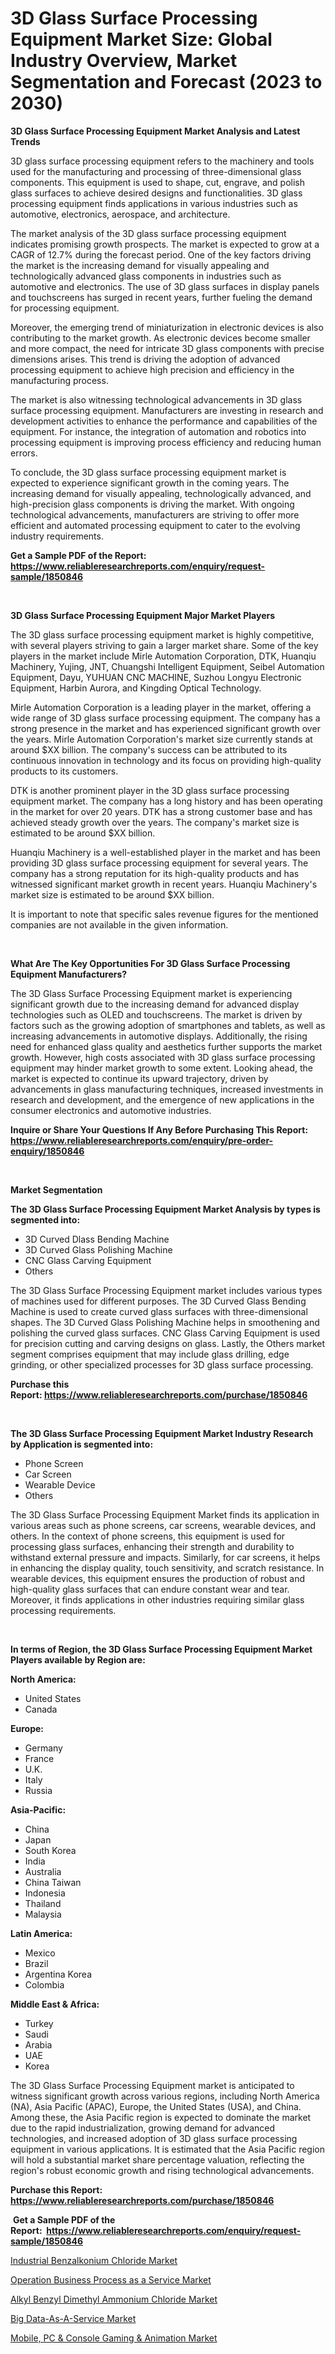 <p><h1>3D Glass Surface Processing Equipment Market Size: Global Industry Overview, Market Segmentation and Forecast (2023 to 2030)</h1></p><p><strong>3D Glass Surface Processing Equipment Market Analysis and Latest Trends</strong></p>
<p><p>3D glass surface processing equipment refers to the machinery and tools used for the manufacturing and processing of three-dimensional glass components. This equipment is used to shape, cut, engrave, and polish glass surfaces to achieve desired designs and functionalities. 3D glass processing equipment finds applications in various industries such as automotive, electronics, aerospace, and architecture.</p><p>The market analysis of the 3D glass surface processing equipment indicates promising growth prospects. The market is expected to grow at a CAGR of 12.7% during the forecast period. One of the key factors driving the market is the increasing demand for visually appealing and technologically advanced glass components in industries such as automotive and electronics. The use of 3D glass surfaces in display panels and touchscreens has surged in recent years, further fueling the demand for processing equipment.</p><p>Moreover, the emerging trend of miniaturization in electronic devices is also contributing to the market growth. As electronic devices become smaller and more compact, the need for intricate 3D glass components with precise dimensions arises. This trend is driving the adoption of advanced processing equipment to achieve high precision and efficiency in the manufacturing process.</p><p>The market is also witnessing technological advancements in 3D glass surface processing equipment. Manufacturers are investing in research and development activities to enhance the performance and capabilities of the equipment. For instance, the integration of automation and robotics into processing equipment is improving process efficiency and reducing human errors.</p><p>To conclude, the 3D glass surface processing equipment market is expected to experience significant growth in the coming years. The increasing demand for visually appealing, technologically advanced, and high-precision glass components is driving the market. With ongoing technological advancements, manufacturers are striving to offer more efficient and automated processing equipment to cater to the evolving industry requirements.</p></p>
<p><strong>Get a Sample PDF of the Report:&nbsp; <a href="https://www.reliableresearchreports.com/enquiry/request-sample/1850846">https://www.reliableresearchreports.com/enquiry/request-sample/1850846</a></strong></p>
<p>&nbsp;</p>
<p><strong>3D Glass Surface Processing Equipment Major Market Players</strong></p>
<p><p>The 3D glass surface processing equipment market is highly competitive, with several players striving to gain a larger market share. Some of the key players in the market include Mirle Automation Corporation, DTK, Huanqiu Machinery, Yujing, JNT, Chuangshi Intelligent Equipment, Seibel Automation Equipment, Dayu, YUHUAN CNC MACHINE, Suzhou Longyu Electronic Equipment, Harbin Aurora, and Kingding Optical Technology.</p><p>Mirle Automation Corporation is a leading player in the market, offering a wide range of 3D glass surface processing equipment. The company has a strong presence in the market and has experienced significant growth over the years. Mirle Automation Corporation's market size currently stands at around $XX billion. The company's success can be attributed to its continuous innovation in technology and its focus on providing high-quality products to its customers.</p><p>DTK is another prominent player in the 3D glass surface processing equipment market. The company has a long history and has been operating in the market for over 20 years. DTK has a strong customer base and has achieved steady growth over the years. The company's market size is estimated to be around $XX billion.</p><p>Huanqiu Machinery is a well-established player in the market and has been providing 3D glass surface processing equipment for several years. The company has a strong reputation for its high-quality products and has witnessed significant market growth in recent years. Huanqiu Machinery's market size is estimated to be around $XX billion.</p><p>It is important to note that specific sales revenue figures for the mentioned companies are not available in the given information.</p></p>
<p>&nbsp;</p>
<p><strong>What Are The Key Opportunities For 3D Glass Surface Processing Equipment Manufacturers?</strong></p>
<p><p>The 3D Glass Surface Processing Equipment market is experiencing significant growth due to the increasing demand for advanced display technologies such as OLED and touchscreens. The market is driven by factors such as the growing adoption of smartphones and tablets, as well as increasing advancements in automotive displays. Additionally, the rising need for enhanced glass quality and aesthetics further supports the market growth. However, high costs associated with 3D glass surface processing equipment may hinder market growth to some extent. Looking ahead, the market is expected to continue its upward trajectory, driven by advancements in glass manufacturing techniques, increased investments in research and development, and the emergence of new applications in the consumer electronics and automotive industries.</p></p>
<p><strong>Inquire or Share Your Questions If Any Before Purchasing This Report: <a href="https://www.reliableresearchreports.com/enquiry/pre-order-enquiry/1850846">https://www.reliableresearchreports.com/enquiry/pre-order-enquiry/1850846</a></strong></p>
<p>&nbsp;</p>
<p><strong>Market Segmentation</strong></p>
<p><strong>The 3D Glass Surface Processing Equipment Market Analysis by types is segmented into:</strong></p>
<p><ul><li>3D Curved Dlass Bending Machine</li><li>3D Curved Glass Polishing Machine</li><li>CNC Glass Carving Equipment</li><li>Others</li></ul></p>
<p><p>The 3D Glass Surface Processing Equipment market includes various types of machines used for different purposes. The 3D Curved Glass Bending Machine is used to create curved glass surfaces with three-dimensional shapes. The 3D Curved Glass Polishing Machine helps in smoothening and polishing the curved glass surfaces. CNC Glass Carving Equipment is used for precision cutting and carving designs on glass. Lastly, the Others market segment comprises equipment that may include glass drilling, edge grinding, or other specialized processes for 3D glass surface processing.</p></p>
<p><strong>Purchase this Report:&nbsp;<a href="https://www.reliableresearchreports.com/purchase/1850846">https://www.reliableresearchreports.com/purchase/1850846</a></strong></p>
<p>&nbsp;</p>
<p><strong>The 3D Glass Surface Processing Equipment Market Industry Research by Application is segmented into:</strong></p>
<p><ul><li>Phone Screen</li><li>Car Screen</li><li>Wearable Device</li><li>Others</li></ul></p>
<p><p>The 3D Glass Surface Processing Equipment Market finds its application in various areas such as phone screens, car screens, wearable devices, and others. In the context of phone screens, this equipment is used for processing glass surfaces, enhancing their strength and durability to withstand external pressure and impacts. Similarly, for car screens, it helps in enhancing the display quality, touch sensitivity, and scratch resistance. In wearable devices, this equipment ensures the production of robust and high-quality glass surfaces that can endure constant wear and tear. Moreover, it finds applications in other industries requiring similar glass processing requirements.</p></p>
<p>&nbsp;</p>
<p><strong>In terms of Region, the 3D Glass Surface Processing Equipment Market Players available by Region are:</strong></p>
<p>
    <p> <strong> North America: </strong>
        <ul>
            <li>United States</li>
            <li>Canada</li>
        </ul>
        </p> 
    <p> <strong> Europe: </strong>
        <ul>
            <li>Germany</li>
            <li>France</li>
            <li>U.K.</li>
            <li>Italy</li>
            <li>Russia</li>
        </ul>
        </p> 
    <p> <strong> Asia-Pacific: </strong>
        <ul>
            <li>China</li>
            <li>Japan</li>
            <li>South Korea</li>
            <li>India</li>
            <li>Australia</li>
            <li>China Taiwan</li>
            <li>Indonesia</li>
            <li>Thailand</li>
            <li>Malaysia</li>
        </ul>
        </p> 
    <p> <strong> Latin America: </strong>
        <ul>
            <li>Mexico</li>
            <li>Brazil</li>
            <li>Argentina Korea</li>
            <li>Colombia</li>
        </ul>
        </p> 
    <p> <strong> Middle East & Africa: </strong>
        <ul>
            <li>Turkey</li>
            <li>Saudi</li>
            <li>Arabia</li>
            <li>UAE</li>
            <li>Korea</li>
        </ul>
    </p>
    </p>
<p><p>The 3D Glass Surface Processing Equipment market is anticipated to witness significant growth across various regions, including North America (NA), Asia Pacific (APAC), Europe, the United States (USA), and China. Among these, the Asia Pacific region is expected to dominate the market due to the rapid industrialization, growing demand for advanced technologies, and increased adoption of 3D glass surface processing equipment in various applications. It is estimated that the Asia Pacific region will hold a substantial market share percentage valuation, reflecting the region's robust economic growth and rising technological advancements.</p></p>
<p><strong>Purchase this Report: <a href="https://www.reliableresearchreports.com/purchase/1850846">https://www.reliableresearchreports.com/purchase/1850846</a></strong></p>
<p>&nbsp;<strong>Get a Sample PDF of the Report:&nbsp;&nbsp;<a href="https://www.reliableresearchreports.com/enquiry/request-sample/1850846">https://www.reliableresearchreports.com/enquiry/request-sample/1850846</a></strong></p>
<p><strong></strong></p>
<p><p><a href="https://medium.com/@robinsinghrp23/industrial-benzalkonium-chloride-market-analysis-and-sze-forecasted-for-period-from-2023-to-2030-037121447f3b">Industrial Benzalkonium Chloride Market</a></p><p><a href="https://www.linkedin.com/pulse/operation-business-process-service-market-size-2023-2ckme/">Operation Business Process as a Service Market</a></p><p><a href="https://medium.com/@sureshrainarp23/alkyl-benzyl-dimethyl-ammonium-chloride-market-insight-market-trends-growth-forecasted-from-2023-1acc69416216">Alkyl Benzyl Dimethyl Ammonium Chloride Market</a></p><p><a href="https://www.linkedin.com/pulse/big-data-as-a-service-market-research-report-unlocks-analysis-wyhfe/">Big Data-As-A-Service Market</a></p><p><a href="https://www.linkedin.com/pulse/mobile-pc-amp-console-gaming-animation-market-size-share-z09be/">Mobile, PC & Console Gaming & Animation Market</a></p></p>